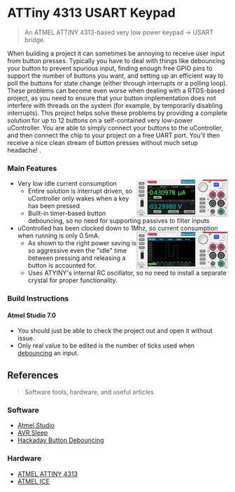 

# ATTiny 4313 USART Keypad



> An ATMEL ATTINY 4313-based very low power keypad -> USART bridge. 

When building a project it can sometimes be annoying to receive user input from button presses. Typically you have to deal with things like debouncing your button to prevent spurious input, finding enough free GPIO pins to support the number of buttons you want, and setting up an efficient way to poll the buttons for state change (either through interrupts or a polling loop). These problems can become even worse when dealing with a RTOS-based project, as you need to ensure that your button implementation does not interfere with threads on the system (for example, by temporarily disabling interrupts). This project helps solve these problems by providing a complete solution for up to 12 buttons on a self-contained very low-power uController. You are able to simply connect your buttons to the uController, and then connect the chip to your project on a free UART port. You'll then receive a nice clean stream of button presses  without much setup headache!
. 

### Main Features ###
- Very low idle current consumption <img src="https://raw.githubusercontent.com/dretay/tiny_uart_keypad_controller/master/pics/idle.png" align="right" width="208">
  - Entire solution is interrupt driven, so uController only wakes when a key has been pressed 
  - Built-in timer-based button debouncing, so no need for supporting passives to filter inputs
- uControlled has been clocked down to 1Mhz, so current consumption when running is only 0.5mA.  <img src="https://raw.githubusercontent.com/dretay/tiny_uart_keypad_controller/master/pics/button_press.png" align="right" width="208">
  - As shown to the right power saving is so aggressive even the "idle" time between pressing and releasing a button is accounted for. 
  - Uses ATYINY's internal RC oscillator, so no need to install a separate crystal for proper functionality. 

### Build Instructions ###
#### Atmel Studio 7.0
 -  You should just be able to check the project out and open it without issue. 
 - Only real value to be edited is the number of ticks used when [debouncing]([https://github.com/dretay/tiny_uart_keypad_controller/blob/master/tiny_usart_keypad_controller/main.c#L22] (https://github.com/dretay/tiny_uart_keypad_controller/blob/master/tiny_usart_keypad_controller/main.c#L22)) an input.
 
## References
> Software tools, hardware, and useful articles

### Software ###
- [Atmel Studio]([https://www.microchip.com/mplab/avr-support/atmel-studio-7](https://www.microchip.com/mplab/avr-support/atmel-studio-7))
- [AVR Sleep](http://www.nongnu.org/avr-libc/user-manual/group__avr__sleep.html)
- [Hackaday Button Debouncing](https://hackaday.com/2010/11/09/debounce-code-one-post-to-rule-them-all/) 

### Hardware ###
- [ATMEL ATTINY 4313]([https://www.microchip.com/wwwproducts/en/ATtiny4313](https://www.microchip.com/wwwproducts/en/ATtiny4313))
- [ATMEL ICE]([https://www.microchip.com/DevelopmentTools/ProductDetails/ATATMEL-ICE](https://www.microchip.com/DevelopmentTools/ProductDetails/ATATMEL-ICE))
